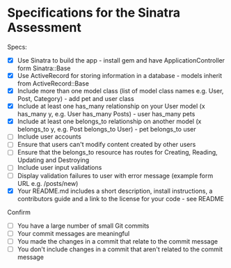 # Specifications for the Sinatra Assessment

Specs:
- [x] Use Sinatra to build the app - install gem and have ApplicationController form Sinatra::Base
- [x] Use ActiveRecord for storing information in a database - models inherit from ActiveRecord::Base
- [x] Include more than one model class (list of model class names e.g. User, Post, Category) - add pet and user class
- [x] Include at least one has_many relationship on your User model (x has_many y, e.g. User has_many Posts) - user has_many pets
- [x] Include at least one belongs_to relationship on another model (x belongs_to y, e.g. Post belongs_to User) - pet belongs_to user
- [ ] Include user accounts
- [ ] Ensure that users can't modify content created by other users
- [ ] Ensure that the belongs_to resource has routes for Creating, Reading, Updating and Destroying
- [ ] Include user input validations
- [ ] Display validation failures to user with error message (example form URL e.g. /posts/new)
- [x] Your README.md includes a short description, install instructions, a contributors guide and a link to the license for your code - see README

Confirm
- [ ] You have a large number of small Git commits
- [ ] Your commit messages are meaningful
- [ ] You made the changes in a commit that relate to the commit message
- [ ] You don't include changes in a commit that aren't related to the commit message
